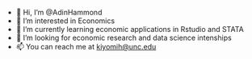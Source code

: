 - 👋 Hi, I’m @AdinHammond
- 👀 I’m interested in Economics 
- 🌱 I’m currently learning economic applications in Rstudio and STATA
- 💞️ I’m looking for economic research and data science intenships 
- 📫 You can reach me at kiyomih@unc.edu

<!---
AdinHammond/AdinHammond is a ✨ special ✨ repository because its `README.md` (this file) appears on your GitHub profile.
You can click the Preview link to take a look at your changes.
--->
